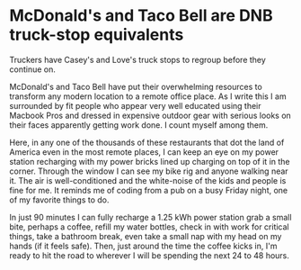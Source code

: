 # McDonald's and Taco Bell are DNB truck-stop equivalents

Truckers have Casey's and Love's truck stops to regroup before they continue on.

McDonald's and Taco Bell have put their overwhelming resources to transform any modern location to a remote office place. As I write this I am surrounded by fit people who appear very well educated using their Macbook Pros and dressed in expensive outdoor gear with serious looks on their faces apparently getting work done. I count myself among them.

Here, in any one of the thousands of these restaurants that dot the land of America even in the most remote places, I can keep an eye on my power station recharging with my power bricks lined up charging on top of it in the corner. Through the window I can see my bike rig and anyone walking near it. The air is well-conditioned and the white-noise of the kids and people is fine for me. It reminds me of coding from a pub on a busy Friday night, one of my favorite things to do. 

In just 90 minutes I can fully recharge a 1.25 kWh power station grab a small bite, perhaps a coffee, refill my water bottles, check in with work for critical things, take a bathroom break, even take a small nap with my head on my hands (if it feels safe). Then, just around the time the coffee kicks in, I'm ready to hit the road to wherever I will be spending the next 24 to 48 hours.
